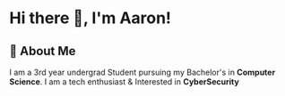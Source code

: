 # Hi there 👋, I'm Aaron!
## 🗽 About Me
I am a 3rd year undergrad Student pursuing my Bachelor's in **Computer Science**. I am a tech enthusiast & Interested in **CyberSecurity**



<!--
**AaronThorne007/AaronThorne007** is a ✨ _special_ ✨ repository because its `README.md` (this file) appears on your GitHub profile.

Here are some ideas to get you started:

- 🔭 I’m currently working on ...
- 🌱 I’m currently learning ...
- 👯 I’m looking to collaborate on ...
- 🤔 I’m looking for help with ...
- 💬 Ask me about ...
- 📫 How to reach me: ...
- 😄 Pronouns: ...
- ⚡ Fun fact: ...
-->
